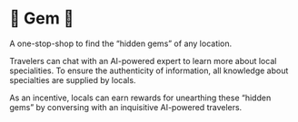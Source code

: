 # 💎 Gem 💎

A one-stop-shop to find the “hidden gems” of any location. 

Travelers can chat with an AI-powered expert to learn more about local specialities. To ensure the authenticity of information, all knowledge about specialties are supplied by locals. 

As an incentive, locals can earn rewards for unearthing these “hidden gems” by conversing with an inquisitive AI-powered travelers. 